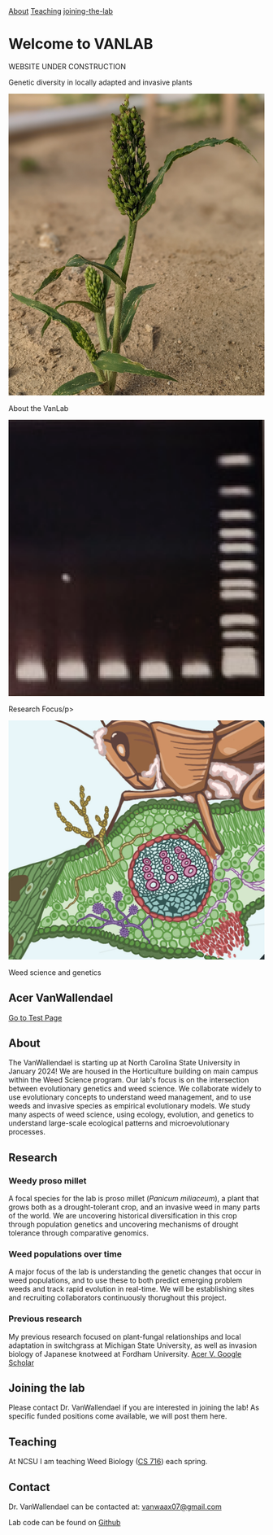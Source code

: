 <div id="banner">
  <div class="cta-buttons">
      <a href="#about" class="cta-button">About</a>
      <a href="#teaching" class="cta-button">Teaching</a>
      <a href="#research" class="cta-button">joining-the-lab</a>
  </div>
  <!-- Add content or text for the banner here if needed -->
      
  <h1>Welcome to VANLAB</h1>
  <p>WEBSITE UNDER CONSTRUCTION</p>
  <p>Genetic diversity in locally adapted and invasive plants</p>
  
</div>

<!--[About](#About) | [Research](#Research) | [Teaching](#Teaching)-->

<div id="icon-section">
  <div class="icon-link">
    <a href="#about">
      <!-- Use your icon image URL here -->
      <img src="assets/images/icon3.png" alt="About">
    </a>
    <p>About the VanLab</p>
  </div>

  <div class="icon-link">
    <a href="#teaching">
      <!-- Use your icon image URL here -->
      <img src="assets/images/icon1.png" alt="Research">
    </a>
    <p>Research Focus/p>
  </div>

  <div class="icon-link">
    <a href="#research">
      <!-- Use your icon image URL here -->
      <img src="assets/images/icon2.png" alt="Research">
    </a>
    <p>Weed science and genetics</p>
  </div>
</div>



## Acer VanWallendael

[Go to Test Page](test_page.md)

## About

The VanWallendael is starting up at North Carolina State University in January 2024! We are housed in the Horticulture building on main campus within the Weed Science program. Our lab's focus is on the intersection between evolutionary genetics and weed science. We collaborate widely to use evolutionary concepts to understand weed management, and to use weeds and invasive species as empirical evolutionary models. We study many aspects of weed science, using ecology, evolution, and genetics to understand large-scale ecological patterns and microevolutionary processes. 

## Research

### Weedy proso millet

A focal species for the lab is proso millet (*Panicum miliaceum*), a plant that grows both as a drought-tolerant crop, and an invasive weed in many parts of the world. We are uncovering historical diversification in this crop through population genetics and uncovering mechanisms of drought tolerance through comparative genomics. 

### Weed populations over time 

A major focus of the lab is understanding the genetic changes that occur in weed populations, and to use these to both predict emerging problem weeds and track rapid evolution in real-time. We will be establishing sites and recruiting collaborators continuously thorughout this project.

### Previous research

My previous research focused on plant-fungal relationships and local adaptation in switchgrass at Michigan State University, as well as invasion biology of Japanese knotweed at Fordham University.
[Acer V. Google Scholar](https://scholar.google.com/citations?user=i8c_0TsAAAAJ&hl=en)

## Joining the lab

Please contact Dr. VanWallendael if you are interested in joining the lab! As specific funded positions come available, we will post them here. 

## Teaching

At NCSU I am teaching Weed Biology ([CS 716](https://wolfware.ncsu.edu/courses/details/?sis_id=SIS:2024:1:1:CS:716:001)) each spring. 

## Contact 

Dr. VanWallendael can be contacted at:
[vanwaax07@gmail.com](vanwaax07@gmail.com)

Lab code can be found on [Github](https://github.com/avanwallendael/)





























